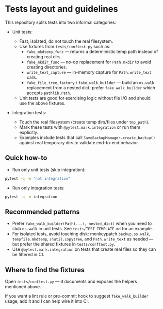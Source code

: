 Tests layout and guidelines
==========================

This repository splits tests into two informal categories:

- Unit tests:
  - Fast, isolated, do not touch the real filesystem.
  - Use fixtures from `tests/conftest.py` such as:
    - `fake_mkdtemp_func` — returns a deterministic temp path instead of creating real dirs.
    - `fake_mkdir_func` — no-op replacement for `Path.mkdir` to avoid creating directories.
    - `write_text_capture` — in-memory capture for `Path.write_text` calls.
    - `fake_file_tree_factory` / `fake_walk_builder` — build an `os.walk` replacement from a nested dict; prefer `fake_walk_builder` which accepts `pathlib.Path`.
  - Unit tests are good for exercising logic without file I/O and should use the above fixtures.

- Integration tests:
  - Touch the real filesystem (create temp dirs/files under `tmp_path`).
  - Mark these tests with `@pytest.mark.integration` or run them explicitly.
  - Examples include tests that call `SaveBackupManager.create_backup()` against real temporary dirs to validate end-to-end behavior.

Quick how-to
------------

- Run only unit tests (skip integration):

```bash
pytest -q -m "not integration"
```

- Run only integration tests:

```bash
pytest -q -m integration
```

Recommended patterns
--------------------

- Prefer `fake_walk_builder(Path(...), nested_dict)` when you need to stub `os.walk` in unit tests. See `tests/TEST_TEMPLATE.md` for an example.
- For isolated tests, avoid touching disk: monkeypatch `backup.os.walk`, `tempfile.mkdtemp`, `shutil.copytree`, and `Path.write_text` as needed — but prefer the shared fixtures in `tests/conftest.py`.
- Use `@pytest.mark.integration` on tests that create real files so they can be filtered in CI.

Where to find the fixtures
--------------------------

Open `tests/conftest.py` — it documents and exposes the helpers mentioned above.

If you want a lint rule or pre-commit hook to suggest `fake_walk_builder` usage, add it and I can help wire it into CI.
